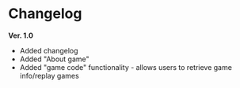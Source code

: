 # Changelog
**Ver. 1.0**
- Added changelog
- Added "About game"
- Added "game code" functionality - allows users to retrieve game info/replay games
